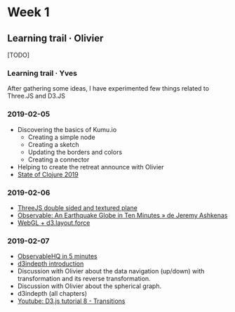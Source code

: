# Week 1 
## Learning trail · Olivier
[TODO]

### Learning trail · Yves

After gathering some ideas,
I have experimented few things related to Three.JS and D3.JS

### 2019-02-05
- Discovering the basics of Kumu.io 
    - Creating a simple node
    - Creating a sketch
    - Updating the borders and colors
    - Creating a connector
- Helping to create the retreat announce with Olivier
- [State of Clojure 2019](https://clojure.org/news/2019/02/04/state-of-clojure-2019) 

### 2019-02-06
- [ThreeJS double sided and textured plane](https://github.com/yveslange/learning-threejs/tree/master/01-rotate-plane)
- [Observable: An Earthquake Globe in Ten Minutes » de Jeremy Ashkenas](https://www.youtube.com/watch?v=uEmDwflQ3xE)
- [WebGL + d3.layout.force](https://bl.ocks.org/vicapow/7f14a531dec565ca0884)

### 2019-02-07
- [ObservableHQ in 5 minutes](https://beta.observablehq.com/@mbostock/five-minute-introduction)
- [d3indepth introduction](https://d3indepth.com/introduction/)
- Discussion with Olivier about the data navigation (up/down) with transformation and its reverse transformation.
- Discussion with Olivier about the spherical graph.
- d3indepth (all chapters)
- [Youtube: D3.js tutorial 8 - Transitions](https://www.youtube.com/watch?v=EpeOzq8eDYk&index=8&list=PL6il2r9i3BqH9PmbOf5wA5E1wOG3FT22p)

